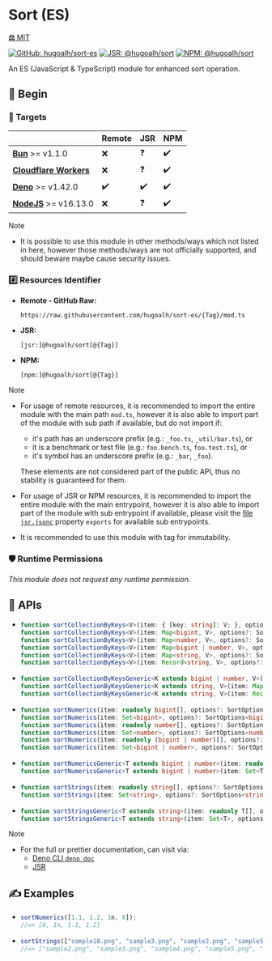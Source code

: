 # Sort (ES)

[**⚖️** MIT](./LICENSE.md)

[![GitHub: hugoalh/sort-es](https://img.shields.io/github/v/release/hugoalh/sort-es?label=hugoalh/sort-es&labelColor=181717&logo=github&logoColor=ffffff&sort=semver&style=flat "GitHub: hugoalh/sort-es")](https://github.com/hugoalh/sort-es)
[![JSR: @hugoalh/sort](https://img.shields.io/jsr/v/@hugoalh/sort?label=@hugoalh/sort&labelColor=F7DF1E&logo=jsr&logoColor=000000&style=flat "JSR: @hugoalh/sort")](https://jsr.io/@hugoalh/sort)
[![NPM: @hugoalh/sort](https://img.shields.io/npm/v/@hugoalh/sort?label=@hugoalh/sort&labelColor=CB3837&logo=npm&logoColor=ffffff&style=flat "NPM: @hugoalh/sort")](https://www.npmjs.com/package/@hugoalh/sort)

An ES (JavaScript & TypeScript) module for enhanced sort operation.

## 🔰 Begin

### 🎯 Targets

|  | **Remote** | **JSR** | **NPM** |
|:--|:--|:--|:--|
| **[Bun](https://bun.sh/)** >= v1.1.0 | ❌ | ❓ | ✔️ |
| **[Cloudflare Workers](https://workers.cloudflare.com/)** | ❌ | ❓ | ✔️ |
| **[Deno](https://deno.land/)** >= v1.42.0 | ✔️ | ✔️ | ✔️ |
| **[NodeJS](https://nodejs.org/)** >= v16.13.0 | ❌ | ❓ | ✔️ |

> [!NOTE]
> - It is possible to use this module in other methods/ways which not listed in here, however those methods/ways are not officially supported, and should beware maybe cause security issues.

### #️⃣ Resources Identifier

- **Remote - GitHub Raw:**
  ```
  https://raw.githubusercontent.com/hugoalh/sort-es/{Tag}/mod.ts
  ```
- **JSR:**
  ```
  [jsr:]@hugoalh/sort[@{Tag}]
  ```
- **NPM:**
  ```
  [npm:]@hugoalh/sort[@{Tag}]
  ```

> [!NOTE]
> - For usage of remote resources, it is recommended to import the entire module with the main path `mod.ts`, however it is also able to import part of the module with sub path if available, but do not import if:
>
>   - it's path has an underscore prefix (e.g.: `_foo.ts`, `_util/bar.ts`), or
>   - it is a benchmark or test file (e.g.: `foo.bench.ts`, `foo.test.ts`), or
>   - it's symbol has an underscore prefix (e.g.: `_bar`, `_foo`).
>
>   These elements are not considered part of the public API, thus no stability is guaranteed for them.
> - For usage of JSR or NPM resources, it is recommended to import the entire module with the main entrypoint, however it is also able to import part of the module with sub entrypoint if available, please visit the [file `jsr.jsonc`](./jsr.jsonc) property `exports` for available sub entrypoints.
> - It is recommended to use this module with tag for immutability.

### 🛡️ Runtime Permissions

*This module does not request any runtime permission.*

## 🧩 APIs

- ```ts
  function sortCollectionByKeys<V>(item: { [key: string]: V; }, options?: SortOptions<string> & SortStringsOptions): { [key: string]: V; };
  function sortCollectionByKeys<V>(item: Map<bigint, V>, options?: SortOptions<bigint>): Map<bigint, V>;
  function sortCollectionByKeys<V>(item: Map<number, V>, options?: SortOptions<number>): Map<number, V>;
  function sortCollectionByKeys<V>(item: Map<bigint | number, V>, options?: SortOptions<bigint | number>): Map<bigint | number, V>;
  function sortCollectionByKeys<V>(item: Map<string, V>, options?: SortOptions<string> & SortStringsOptions): Map<string, V>;
  function sortCollectionByKeys<V>(item: Record<string, V>, options?: SortOptions<string> & SortStringsOptions): Record<string, V>;
  ```
- ```ts
  function sortCollectionByKeysGeneric<K extends bigint | number, V>(item: Map<K, V>, options?: SortOptions<K>): Map<K, V>;
  function sortCollectionByKeysGeneric<K extends string, V>(item: Map<K, V>, options?: SortOptions<K> & SortStringsOptions): Map<K, V>;
  function sortCollectionByKeysGeneric<K extends string, V>(item: Record<K, V>, options?: SortOptions<K> & SortStringsOptions): Record<K, V>;
  ```
- ```ts
  function sortNumerics(item: readonly bigint[], options?: SortOptions<bigint>): bigint[];
  function sortNumerics(item: Set<bigint>, options?: SortOptions<bigint>): Set<bigint>;
  function sortNumerics(item: readonly number[], options?: SortOptions<number>): number[];
  function sortNumerics(item: Set<number>, options?: SortOptions<number>): Set<number>;
  function sortNumerics(item: readonly (bigint | number)[], options?: SortOptions<bigint | number>): (bigint | number)[];
  function sortNumerics(item: Set<bigint | number>, options?: SortOptions<bigint | number>): Set<bigint | number>;
  ```
- ```ts
  function sortNumericsGeneric<T extends bigint | number>(item: readonly T[], options?: SortOptions<T>): T[];
  function sortNumericsGeneric<T extends bigint | number>(item: Set<T>, options?: SortOptions<T>): Set<T>;
  ```
- ```ts
  function sortStrings(item: readonly string[], options?: SortOptions<string> & SortStringsOptions): string[];
  function sortStrings(item: Set<string>, options?: SortOptions<string> & SortStringsOptions): Set<string>;
  ```
- ```ts
  function sortStringsGeneric<T extends string>(item: readonly T[], options?: SortOptions<T> & SortStringsOptions): T[];
  function sortStringsGeneric<T extends string>(item: Set<T>, options?: SortOptions<T> & SortStringsOptions): Set<T>;
  ```

> [!NOTE]
> - For the full or prettier documentation, can visit via:
>   - [Deno CLI `deno doc`](https://docs.deno.com/runtime/reference/cli/documentation_generator/)
>   - [JSR](https://jsr.io/@hugoalh/sort)

## ✍️ Examples

- ```ts
  sortNumerics([1.1, 1.2, 1n, 0]);
  //=> [0, 1n, 1.1, 1.2]
  ```
- ```ts
  sortStrings(["sample10.png", "sample3.png", "sample2.png", "sample5.png", "sample4.png"], { smartNumeric: true });
  //=> ["sample2.png", "sample3.png", "sample4.png", "sample5.png", "sample10.png"]
  ```
